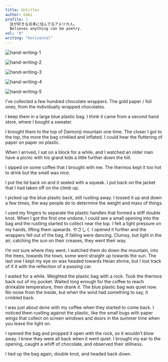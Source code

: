 ```yaml
---
title: Untitles
author: Gabi
profile: |
  豆が好きな日本に住んでるアメリカ人。
  Believes anything can be poetry.
vol: "0"
writing: "horizontal"
---
```


![hand-writing-1](hand-writing-1.jpg)

![hand-writing-2](hand-writing-2.jpg)

![hand-writing-3](hand-writing-3.jpg)

![hand-writing-4](hand-writing-4.jpg)

![hand-writing-5](hand-writing-5.jpg)

I’ve collected a few hundred chocolate wrappers. The gold paper / foil ones, from the individually wrapped chocolates.

I keep them in a large blue plastic bag. I think it came from a second hand store, where I bought a sweater.

I brought them to the top of Daimonji mountain one time. The closer I got to the top, the more the bag crinkled and inflated. I could hear the fluttering of paper on paper on plastic.

When I arrived, I sat on a block for a while, and I watched an older man have a picnic with his grand kids a little further down the hill.

I sipped on some coffee that I brought with me. The thermos kept it too hot to drink but the smell was nice.

I put the lid back on and it sealed with a squeak.
I put back on the jacket that I had taken off on the climb up.

I picked up the blue plastic back, still rustling away.
I tossed it up and down a few times, the way people do to determine the weight and mass of things.

I used my fingers to separate the plastic handles that formed a stiff double knot.
When I got the first one undone, I could see a small opening into the bag and the rustling started to collect near the top.
I felt a light pressure on my hands, lifting them upwards.
やさしく
I opened it further and the wrappers fell out of the bag, if falling were dancing.
Clumsy, but light in the air, catching the sun on their creases, they went their way.

I’m not sure where they went. I watched them do down the mountain, into the trees, towards the town, some went straight up towards the sun.
The last one I kept my eye on was headed towards Heian shrine, but I lost track of if it with the reflection of a passing car.

I waited for a while.
Weighted the plastic bag with a rock.
Took the thermos back out of my pocket.
Waited long enough for the coffee to reach drinkable temperature, then drank it.
The blue plastic bag was quiet now. No noise from the inside, but when the wind had something to say, it crinkled back.

I was just about done with my coffee when they started to come back.
I noticed them rustling against the plastic, like the small bugs with paper wings that collect on screen windows and doors in the summer time when you leave the light on.

I opened the bag and propped it open with the rock, so it wouldn’t blow away.
I knew they were all back when it went quiet.
I brought my ear to the opening, caught a whiff of chocolate, and observed their stillness.

I tied up the bag again, double knot, and headed back down.
